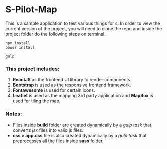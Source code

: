# S-Pilot-Map

This is a sample application to test various things for s. In order to view the current version of the project, you will need to clone the repo and inside the project folder do the following steps on terminal.

```
npm install
bower install

gulp
```

### This project includes:
1. __ReactJS__ as the frontend UI library to render components.
2. __Bootstrap__ is used as the responsive frontend framework.
3. __Fontawesome__ is used for certain icons.
4. __Leaflet__ is used as the mapping 3rd party application and __MapBox__ is used for tiling the map.

### Notes:
- Files inside __build__ folder are created dynamically by a _gulp task_ that converts _jsx_ files into valid js files.
- __css > app.css__ file is also created dynamically by a _gulp task_ that preprocesses all the files inside __sass__ folder.

